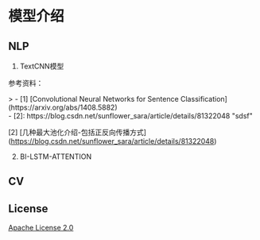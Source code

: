 # 模型介绍

## NLP

1. TextCNN模型
	

参考资料：
<div id="refer-anchor-1"></div>
> - [1] [Convolutional Neural Networks for Sentence Classification] (https://arxiv.org/abs/1408.5882)

<div id="refer-anchor-2"></div>
- [2]: https://blog.csdn.net/sunflower_sara/article/details/81322048	"sdsf"

  [2] [几种最大池化介绍-包括正反向传播方式]       (https://blog.csdn.net/sunflower_sara/article/details/81322048)



2. BI-LSTM-ATTENTION







## CV



## License

[Apache License 2.0](LICENSE)

